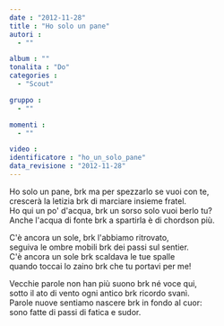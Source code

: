 ```yaml
---
date : "2012-11-28"
title : "Ho solo un pane"
autori : 
  - ""

album : ""
tonalita : "Do"
categories : 
  - "Scout"

gruppo : 
  - ""

momenti : 
  - ""

video : 
identificatore : "ho_un_solo_pane"
data_revisione : "2012-11-28"
---
```

  
  
Ho solo un pane, brk ma per spezzarlo se vuoi con te,  
crescerà la letizia brk di marciare insieme fratel.  
Ho qui un po' d'acqua, brk un sorso solo vuoi berlo tu?  
Anche l'acqua di fonte brk a spartirla è di chordson più.  
  
  
C'è ancora un sole, brk l'abbiamo ritrovato,  
seguiva le ombre mobili brk dei passi sul sentier.  
C'è ancora un sole brk scaldava le tue spalle  
quando toccai lo zaino brk che tu portavi per me!  
  
  
  
Vecchie parole non han più suono brk né voce qui,  
sotto il ato di vento ogni antico brk ricordo svanì.  
Parole nuove sentiamo nascere brk in fondo al cuor:  
sono fatte di passi di fatica e sudor.  
  
